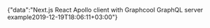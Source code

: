{"data":"Next.js React Apollo client with Graphcool GraphQL server example2019-12-19T18:06:11+03:00"}
